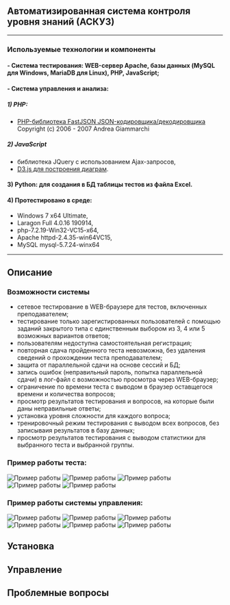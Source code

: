 ## Автоматизированная система контроля уровня знаний (АСКУЗ)
***
### Используемые технологии и компоненты
#### - Система тестирования: WEB-сервер Apache, базы данных (MySQL для Windows, MariaDB для Linux), PHP, JavaScript;
#### - Система управления и анализа:
##### 1) PHP:
- [PHP-библиотека FastJSON JSON-кодировщика/декодировщика](http://pear.php.net/pepr/pepr-proposal-show.php?id=198)
Copyright (c) 2006 - 2007 Andrea Giammarchi
##### 2) JavaScript
 - библиотека JQuery с использованием Ajax-запросов,
 - [D3.js для построения диаграм](https://d3js.org/).
#### 3) Python: для создания в БД таблицы тестов из файла Excel.
#### 4) Протестировано в среде:
- Windows 7 x64 Ultimate,
- Laragon Full 4.0.16 190914,
- php-7.2.19-Win32-VC15-x64,
- Apache httpd-2.4.35-win64VC15,
- MySQL mysql-5.7.24-winx64
*** 
## Описание
### Возможности системы
- сетевое тестирование в WEB-браузере для тестов, включенных преподавателем;
- тестирование только зарегистированных пользователей с помощью заданий закрытого типа с единственным выбором из 3, 4 или 5 возможных вариантов ответов;
- пользователям недоступна самостоятельная регистрация;
- повторная сдача пройденного теста невозможна, без удаления сведений о прохождении теста преподавателем;
- защита от параллельной сдачи на основе сессий и БД;
- запись ошибок (неправильный пароль, попытка параллельной сдачи) в лог-файл с возможностью просмотра через WEB-браузер;
- ограничение по времени теста с выводом в браузер оставщегося времени и количества вопросов;
- просмотр результатов тестирования и вопросов, на которые были даны неправильные ответы;
- установка уровня сложности для каждого вопроса;
- тренировочный режим тестирования с выводом всех вопросов, без записываия результатов в базу данных;
- просмотр результатов тестирования с выводом статистики для выбранного теста и выбранной группы.
### Пример работы теста:
![Пример работы](/_jpg/12.jpg)
![Пример работы](/_jpg/13.jpg)
![Пример работы](/_jpg/14.jpg)
![Пример работы](/_jpg/15.jpg)
![Пример работы](/_jpg/18.jpg)

### Пример работы системы управления:
![Пример работы](/_jpg/10.jpg)
![Пример работы](/_jpg/11.jpg)
![Пример работы](/_jpg/19.jpg)
![Пример работы](/_jpg/20.jpg)
![Пример работы](/_jpg/21.jpg)
![Пример работы](/_jpg/22.jpg)



## Установка





## Управление


## Проблемные вопросы
